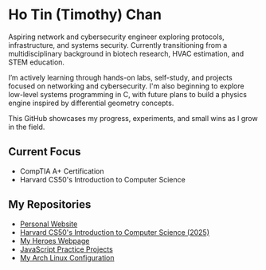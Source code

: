 # Ho Tin (Timothy) Chan
Aspiring network and cybersecurity engineer exploring protocols, infrastructure, and systems security. Currently transitioning from a multidisciplinary background in biotech research, HVAC estimation, and STEM education.

I’m actively learning through hands-on labs, self-study, and projects focused on networking and cybersecurity. I'm also beginning to explore low-level systems programming in C, with future plans to build a physics engine inspired by differential geometry concepts.

This GitHub showcases my progress, experiments, and small wins as I grow in the field.
## Current Focus
- CompTIA A+ Certification
- Harvard CS50's Introduction to Computer Science
## My Repositories
- [Personal Website](https://github.com/faitinchan/Personal_Website)
- [Harvard CS50's Introduction to Computer Science (2025)](https://github.com/faitinchan/CS50x)
- [My Heroes Webpage](https://github.com/faitinchan/My_Heroes)
- [JavaScript Practice Projects](https://github.com/faitinchan/JavaScript_Practice)
- [My Arch Linux Configuration](https://github.com/faitinchan/My_Arch_Linux_Configuration)

<!--
**faitinchan/faitinchan** is a ✨ _special_ ✨ repository because its `README.md` (this file) appears on your GitHub profile.

Here are some ideas to get you started:

- 🔭 I’m currently working on ...
- 🌱 I’m currently learning ...
- 👯 I’m looking to collaborate on ...
- 🤔 I’m looking for help with ...
- 💬 Ask me about ...
- 📫 How to reach me: ...
- 😄 Pronouns: ...
- ⚡ Fun fact: ...
-->

